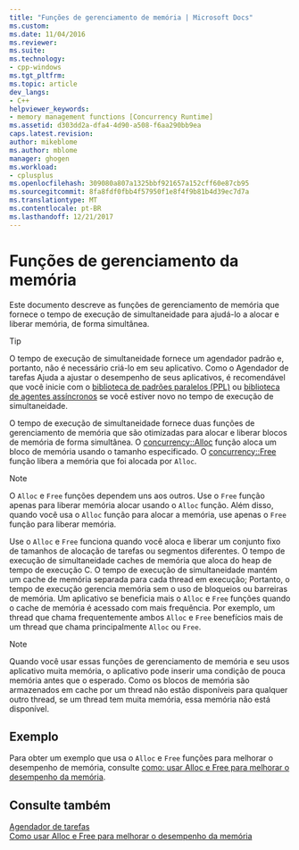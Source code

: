 ```yaml
---
title: "Funções de gerenciamento de memória | Microsoft Docs"
ms.custom: 
ms.date: 11/04/2016
ms.reviewer: 
ms.suite: 
ms.technology:
- cpp-windows
ms.tgt_pltfrm: 
ms.topic: article
dev_langs:
- C++
helpviewer_keywords:
- memory management functions [Concurrency Runtime]
ms.assetid: d303dd2a-dfa4-4d90-a508-f6aa290bb9ea
caps.latest.revision: 
author: mikeblome
ms.author: mblome
manager: ghogen
ms.workload:
- cplusplus
ms.openlocfilehash: 309080a807a1325bbf921657a152cff60e87cb95
ms.sourcegitcommit: 8fa8fdf0fbb4f57950f1e8f4f9b81b4d39ec7d7a
ms.translationtype: MT
ms.contentlocale: pt-BR
ms.lasthandoff: 12/21/2017
---
```

# <a name="memory-management-functions"></a>Funções de gerenciamento da memória
Este documento descreve as funções de gerenciamento de memória que fornece o tempo de execução de simultaneidade para ajudá-lo a alocar e liberar memória, de forma simultânea.  
  
> [!TIP]
>  O tempo de execução de simultaneidade fornece um agendador padrão e, portanto, não é necessário criá-lo em seu aplicativo. Como o Agendador de tarefas Ajuda a ajustar o desempenho de seus aplicativos, é recomendável que você inicie com o [biblioteca de padrões paralelos (PPL)](../../parallel/concrt/parallel-patterns-library-ppl.md) ou [biblioteca de agentes assíncronos](../../parallel/concrt/asynchronous-agents-library.md) se você estiver novo no tempo de execução de simultaneidade.  
  
 O tempo de execução de simultaneidade fornece duas funções de gerenciamento de memória que são otimizadas para alocar e liberar blocos de memória de forma simultânea. O [concurrency::Alloc](reference/concurrency-namespace-functions.md#alloc) função aloca um bloco de memória usando o tamanho especificado. O [concurrency::Free](reference/concurrency-namespace-functions.md#free) função libera a memória que foi alocada por `Alloc`.  
  
> [!NOTE]
>  O `Alloc` e `Free` funções dependem uns aos outros. Use o `Free` função apenas para liberar memória alocar usando o `Alloc` função. Além disso, quando você usa o `Alloc` função para alocar a memória, use apenas o `Free` função para liberar memória.  
  
 Use o `Alloc` e `Free` funciona quando você aloca e liberar um conjunto fixo de tamanhos de alocação de tarefas ou segmentos diferentes. O tempo de execução de simultaneidade caches de memória que aloca do heap de tempo de execução C. O tempo de execução de simultaneidade mantém um cache de memória separada para cada thread em execução; Portanto, o tempo de execução gerencia memória sem o uso de bloqueios ou barreiras de memória. Um aplicativo se beneficia mais o `Alloc` e `Free` funções quando o cache de memória é acessado com mais frequência. Por exemplo, um thread que chama frequentemente ambos `Alloc` e `Free` benefícios mais de um thread que chama principalmente `Alloc` ou `Free`.  
  
> [!NOTE]
>  Quando você usar essas funções de gerenciamento de memória e seu usos aplicativo muita memória, o aplicativo pode inserir uma condição de pouca memória antes que o esperado. Como os blocos de memória são armazenados em cache por um thread não estão disponíveis para qualquer outro thread, se um thread tem muita memória, essa memória não está disponível.  
  
## <a name="example"></a>Exemplo  
 Para obter um exemplo que usa o `Alloc` e `Free` funções para melhorar o desempenho de memória, consulte [como: usar Alloc e Free para melhorar o desempenho da memória](../../parallel/concrt/how-to-use-alloc-and-free-to-improve-memory-performance.md).  
  
## <a name="see-also"></a>Consulte também  
 [Agendador de tarefas](../../parallel/concrt/task-scheduler-concurrency-runtime.md)   
 [Como usar Alloc e Free para melhorar o desempenho da memória](../../parallel/concrt/how-to-use-alloc-and-free-to-improve-memory-performance.md)

